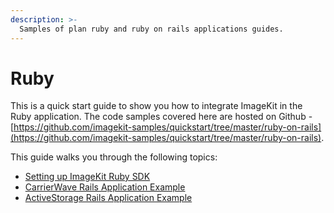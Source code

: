 ```yaml
---
description: >-
  Samples of plan ruby and ruby on rails applications guides.
---
```


# Ruby

This is a quick start guide to show you how to integrate ImageKit in the Ruby application. The code samples covered here are hosted on Github -  [https://github.com/imagekit-samples/quickstart/tree/master/ruby-on-rails](https://github.com/imagekit-samples/quickstart/tree/master/ruby-on-rails).

This guide walks you through the following topics:

* [Setting up ImageKit Ruby SDK](ruby_app.md)
* [CarrierWave Rails Application Example](ruby_on_rails_with_carrierwave.md)
* [ActiveStorage Rails Application Example](ruby_on_rails_with_activestorage.md)

